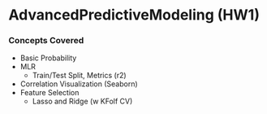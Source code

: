 # AdvancedPredictiveModeling (HW1)

### Concepts Covered
- Basic Probability
- MLR
  - Train/Test Split, Metrics (r2)
- Correlation Visualization (Seaborn)
- Feature Selection
  - Lasso and Ridge (w KFolf CV)
